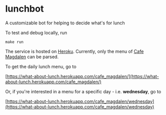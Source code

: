 # lunchbot
A customizable bot for helping to decide what's for lunch

To test and debug locally, run

    make run

The service is hosted on [Heroku](https://what-about-lunch.herokuapp.com). Currently, only the menu of [Cafe Magdalen](https://www.oxfordsp.com/parklife/magdalen-centre/) can be parsed.

To get the daily lunch menu, go to 

[https://what-about-lunch.herokuapp.com/cafe_magdalen/](https://what-about-lunch.herokuapp.com/cafe_magdalen/)

Or, if you're interested in a menu for a specific day - i.e. **wednesday**, go to 

[https://what-about-lunch.herokuapp.com/cafe_magdalen/wednesday](https://what-about-lunch.herokuapp.com/cafe_magdalen/wednesday)
